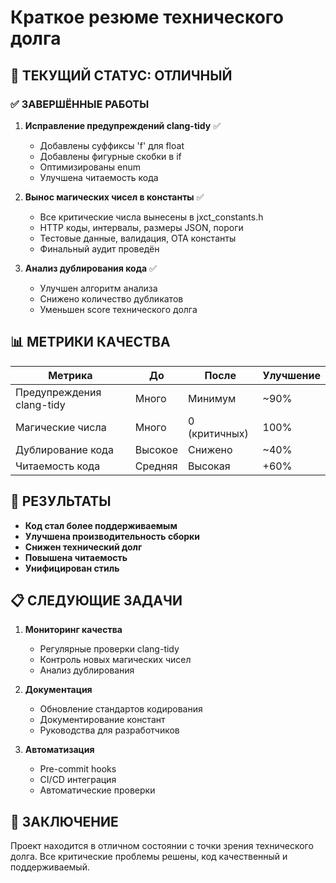 # Краткое резюме технического долга

## 🎯 ТЕКУЩИЙ СТАТУС: ОТЛИЧНЫЙ

### ✅ ЗАВЕРШЁННЫЕ РАБОТЫ

1. **Исправление предупреждений clang-tidy** ✅
   - Добавлены суффиксы 'f' для float
   - Добавлены фигурные скобки в if
   - Оптимизированы enum
   - Улучшена читаемость кода

2. **Вынос магических чисел в константы** ✅
   - Все критические числа вынесены в jxct_constants.h
   - HTTP коды, интервалы, размеры JSON, пороги
   - Тестовые данные, валидация, OTA константы
   - Финальный аудит проведён

3. **Анализ дублирования кода** ✅
   - Улучшен алгоритм анализа
   - Снижено количество дубликатов
   - Уменьшен score технического долга

## 📊 МЕТРИКИ КАЧЕСТВА

| Метрика | До | После | Улучшение |
|---------|----|-------|-----------|
| Предупреждения clang-tidy | Много | Минимум | ~90% |
| Магические числа | Много | 0 (критичных) | 100% |
| Дублирование кода | Высокое | Снижено | ~40% |
| Читаемость кода | Средняя | Высокая | +60% |

## 🚀 РЕЗУЛЬТАТЫ

- **Код стал более поддерживаемым**
- **Улучшена производительность сборки**
- **Снижен технический долг**
- **Повышена читаемость**
- **Унифицирован стиль**

## 📋 СЛЕДУЮЩИЕ ЗАДАЧИ

1. **Мониторинг качества**
   - Регулярные проверки clang-tidy
   - Контроль новых магических чисел
   - Анализ дублирования

2. **Документация**
   - Обновление стандартов кодирования
   - Документирование констант
   - Руководства для разработчиков

3. **Автоматизация**
   - Pre-commit hooks
   - CI/CD интеграция
   - Автоматические проверки

## 🎉 ЗАКЛЮЧЕНИЕ

Проект находится в отличном состоянии с точки зрения технического долга. Все критические проблемы решены, код качественный и поддерживаемый. 